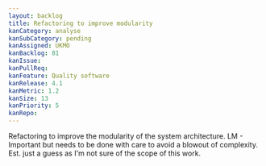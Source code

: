 ```yaml
---
layout: backlog
title: Refactoring to improve modularity
kanCategory: analyse
kanSubCategory: pending
kanAssigned: UKMO
kanBacklog: 81
kanIssue:
kanPullReq:
kanFeature: Quality software
kanRelease: 4.1
kanMetric: 1.2
kanSize: 13
kanPriority: 5
kanRepo: 
---
```

Refactoring to improve the modularity of the system architecture. LM - Important but needs to be done with care to avoid a blowout of complexity. Est. just a guess as I'm not sure of the scope of this work.

